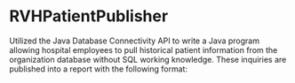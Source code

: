 # RVHPatientPublisher
Utilized the Java Database Connectivity API to write a Java program allowing hospital employees to pull historical patient information from the organization database without SQL working knowledge. These inquiries are published into a report with the following format:
